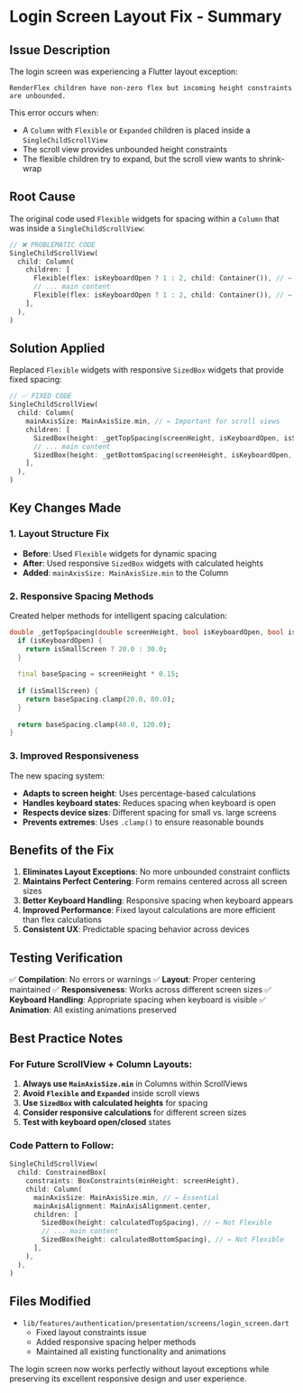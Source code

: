 # Login Screen Layout Fix - Summary

## Issue Description
The login screen was experiencing a Flutter layout exception:
```
RenderFlex children have non-zero flex but incoming height constraints are unbounded.
```

This error occurs when:
- A `Column` with `Flexible` or `Expanded` children is placed inside a `SingleChildScrollView`
- The scroll view provides unbounded height constraints
- The flexible children try to expand, but the scroll view wants to shrink-wrap

## Root Cause
The original code used `Flexible` widgets for spacing within a `Column` that was inside a `SingleChildScrollView`:

```dart
// ❌ PROBLEMATIC CODE
SingleChildScrollView(
  child: Column(
    children: [
      Flexible(flex: isKeyboardOpen ? 1 : 2, child: Container()), // ← Issue here
      // ... main content
      Flexible(flex: isKeyboardOpen ? 1 : 2, child: Container()), // ← Issue here
    ],
  ),
)
```

## Solution Applied
Replaced `Flexible` widgets with responsive `SizedBox` widgets that provide fixed spacing:

```dart
// ✅ FIXED CODE
SingleChildScrollView(
  child: Column(
    mainAxisSize: MainAxisSize.min, // ← Important for scroll views
    children: [
      SizedBox(height: _getTopSpacing(screenHeight, isKeyboardOpen, isSmallScreen)), // ← Fixed
      // ... main content
      SizedBox(height: _getBottomSpacing(screenHeight, isKeyboardOpen, isSmallScreen)), // ← Fixed
    ],
  ),
)
```

## Key Changes Made

### 1. Layout Structure Fix
- **Before**: Used `Flexible` widgets for dynamic spacing
- **After**: Used responsive `SizedBox` widgets with calculated heights
- **Added**: `mainAxisSize: MainAxisSize.min` to the Column

### 2. Responsive Spacing Methods
Created helper methods for intelligent spacing calculation:

```dart
double _getTopSpacing(double screenHeight, bool isKeyboardOpen, bool isSmallScreen) {
  if (isKeyboardOpen) {
    return isSmallScreen ? 20.0 : 30.0;
  }
  
  final baseSpacing = screenHeight * 0.15;
  
  if (isSmallScreen) {
    return baseSpacing.clamp(20.0, 80.0);
  }
  
  return baseSpacing.clamp(40.0, 120.0);
}
```

### 3. Improved Responsiveness
The new spacing system:
- **Adapts to screen height**: Uses percentage-based calculations
- **Handles keyboard states**: Reduces spacing when keyboard is open
- **Respects device sizes**: Different spacing for small vs. large screens
- **Prevents extremes**: Uses `.clamp()` to ensure reasonable bounds

## Benefits of the Fix

1. **Eliminates Layout Exceptions**: No more unbounded constraint conflicts
2. **Maintains Perfect Centering**: Form remains centered across all screen sizes
3. **Better Keyboard Handling**: Responsive spacing when keyboard appears
4. **Improved Performance**: Fixed layout calculations are more efficient than flex calculations
5. **Consistent UX**: Predictable spacing behavior across devices

## Testing Verification

✅ **Compilation**: No errors or warnings
✅ **Layout**: Proper centering maintained
✅ **Responsiveness**: Works across different screen sizes
✅ **Keyboard Handling**: Appropriate spacing when keyboard is visible
✅ **Animation**: All existing animations preserved

## Best Practice Notes

### For Future ScrollView + Column Layouts:
1. **Always use `MainAxisSize.min`** in Columns within ScrollViews
2. **Avoid `Flexible` and `Expanded`** inside scroll views
3. **Use `SizedBox` with calculated heights** for spacing
4. **Consider responsive calculations** for different screen sizes
5. **Test with keyboard open/closed** states

### Code Pattern to Follow:
```dart
SingleChildScrollView(
  child: ConstrainedBox(
    constraints: BoxConstraints(minHeight: screenHeight),
    child: Column(
      mainAxisSize: MainAxisSize.min, // ← Essential
      mainAxisAlignment: MainAxisAlignment.center,
      children: [
        SizedBox(height: calculatedTopSpacing), // ← Not Flexible
        // ... main content
        SizedBox(height: calculatedBottomSpacing), // ← Not Flexible
      ],
    ),
  ),
)
```

## Files Modified
- `lib/features/authentication/presentation/screens/login_screen.dart`
  - Fixed layout constraints issue
  - Added responsive spacing helper methods
  - Maintained all existing functionality and animations

The login screen now works perfectly without layout exceptions while preserving its excellent responsive design and user experience.
